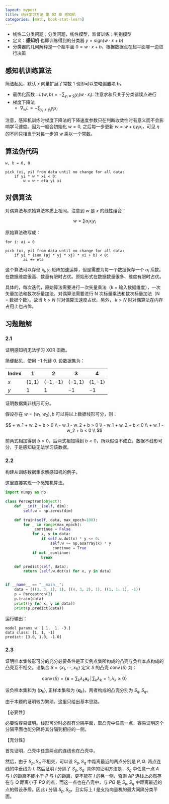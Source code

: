 ```yaml
---
layout: mypost
title: 统计学习方法 第 02 章 感知机
categories: [math, book-stat-learn]
---
```


- 线性二分类问题；分类问题，线性模型，监督训练；判别模型
- 定义：**感知机** 也即训练得到的分类器 $y = \mathrm{sign}(w\cdot x+b)$
- 分类器的几何解释是一个超平面 $0 = w \cdot x + b$，根据数据点在超平面哪一边进行决策

## 感知机训练算法

简洁起见，默认 $x$ 向量扩展了常数 $1$ 也即可以忽略偏置项 $b$。

- 最优化函数：$L(w,b) = - \sum_{y_i \neq \hat y_i}  y_i(w \cdot x_i)$. 注意求和只关于分类错误点进行
- 梯度下降法
    - $\nabla_w L = -\sum_{y_i \neq \hat y_i} y_i x_i$

注意，感知机训练时梯度下降法的下降速度参数只在判断收敛性时有意义而不会影响学习速度。因为一般会初始化 $w = 0$, 之后每一步更新 $w = w + \eta y_i x_i$，可见 $\eta$ 的不同只相当于对每一步的 $w$ 乘以一个常数。

## 算法伪代码

```text
w, b = 0, 0

pick (xi, yi) from data until no change for all data:
    if yi * w * xi < 0:
        w = w + eta yi xi
```

## 对偶算法

对偶算法与原始算法本质上相同。注意到 $w$ 是 $x$ 的线性组合：

$$ w = \sum a_i x_i y_i $$

原始算法改写成：

```text
for i: ai = 0

pick (xi, yi) from data until no change for all data:
    if yi * (sum (aj * yj * xj) * xi + b) < 0:
        ai += eta
```

这个算法可以存储 $x_i, y_i$ 矩阵加速运算，但是需要为每一个数据保存一个 $a_i$ 系数。在数据维度很高、数量有限时占优。原始形式在数据数量很多、维度有限时占优。

具体的，每次迭代，原始算法需要进行一次矢量乘法（k = 输入数据维度），一次矢量加法和数次标量加法。对偶算法需要进行 N 次标量乘法和数次标量加法（N = 数据个数）。故当 $k > N$ 时对偶算法速度占优。另外， $k > N$ 时对偶算法在内存占用上也占优。

## 习题题解

### 2.1

证明感知机无法学习 XOR 函数。

简便起见，使用 $-1$ 代替 $0$. 设数据集为：


| Index | 1 | 2 | 3 | 4 |
| --- | --- | --- | --- | --- |
| $x$ | $(1,1)$ | $(-1,-1)$ | $(-1,1)$ | $(1,-1)$ |
| $y$ | $1$ | $1$ | $-1$ | $-1$ |

证明数据集非线形可分。

假设存在 $w = (w_1, w_2), b$ 可以将以上数据线形可分，则：

$$
    + w_1 + w_2 + b > 0 \\
    - w_1 - w_2 + b > 0 \\
    - w_1 + w_2 + b < 0 \\
    + w_1 - w_2 + b < 0 \\
$$

前两式相加得到 $b > 0$，后两式相加得到 $b < 0$，所以假设不成立，数据不线形可分，于是感知级无法学习该数据。

### 2.2

构建从训练数据集求解感知机的例子。

这里直接实现一个感知机算法。

```python
import numpy as np

class Perceptron(object):
    def __init__(self, dim):
        self.w = np.zeros(dim)

    def train(self, data, max_epoch=100):
        for _ in range(max_epoch):
            _continue = False
            for x, y in data:
                if self.w.dot(x) * y <= 0:
                    self.w += np.asarray(x) * y
                    _continue = True
            if not _continue:
                break

    def predict(self, data):
        return [self.w.dot(x) for x, y in data]


if __name__ == "__main__":
    data = (((3, 3, 1), 1), ((4, 3, 2), 1), ((1, 1, 1), -1))
    p = Perceptron(3)
    p.train(data)
    print([y for x, y in data])
    print(p.predict(data))
```

运行输出：

```text
model params w: [ 1.  1. -3.]
data class: [1, 1, -1]
predict: [3.0, 1.0, -1.0]
```

### 2.3

证明样本集线形可分的充分必要条件是正实例点集所构成的凸壳与负样本点构成的凸壳互不相交。设集合 $S = \{x_1,\cdots,x_K\}$ 定义 $S$ 的凸壳 $\operatorname{conv}(S)$ 为：

$$
\newcommand{\cs}{\operatorname{conv}(S)}
\cs = \left\{ \mathbf x = \sum_k \lambda_k \mathbf x_k \,\right|\left.\, \sum_k \lambda_k=1, \lambda_k \geq 0 \right\}
$$

设负样本集和为 $\{\mathbf p_k\}$, 正样本集和为 $\{\mathbf q_k\}$。两者构成的凸壳分别为 $S_q, S_q$。

由于本题的证明较为繁琐，这里只给出基本思路。

【必要性】

必要性容易证明。线形可分时必然有分隔平面，取凸壳中任意一点，容易证明这个分隔平面也能分隔将其分隔到相应的一侧。

【充分性】

首先证明，凸壳中任意两点的连线也在凸壳中。

然后，由于 $S_p, S_q$ 不相交，可以设 $S_p,S_q$ 中距离最近的两点分别是 $P, Q$. 两点连线的中垂线为 $l$. 然后证明 $l$ 分隔了 $S_p, S_q$. 具体的证明方法是，$S_q$ 中任意一点 $A$ 与 $l$ 的距离不能小于 $P$ 与 $l$ 的距离，更不能在 $l$ 的另一侧，否则 $AP$ 连线上必然存在与 $Q$ 距离小于 $PQ$ 的点，而这一点也在凸壳中，与 $PQ$ 是 $S_p, S_q$ 中距离最近的点的假设矛盾。因此 $l$ 分隔 $S_p,S_q$，且实际上 $l$ 是支持向量机的最大间隔分类平面。
